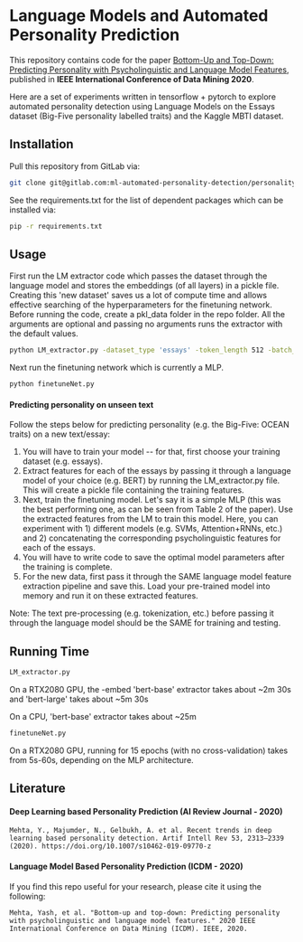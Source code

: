 # Language Models and Automated Personality Prediction

This repository contains code for the paper [Bottom-Up and Top-Down: 
Predicting Personality with Psycholinguistic and Language Model Features](https://www.semanticscholar.org/paper/Bottom-Up-and-Top-Down%3A-Predicting-Personality-with-Mehta-Fatehi/a872c10eaba767f82ca0a2f474c5c8bcd05f0d44), published in **IEEE International Conference of Data Mining 2020**.

Here are a set of experiments written in tensorflow + pytorch to explore automated personality detection using Language Models on the Essays dataset (Big-Five personality labelled traits) and the Kaggle MBTI dataset.


## Installation

Pull this repository from GitLab via:

```bash
git clone git@gitlab.com:ml-automated-personality-detection/personality.git
```

See the requirements.txt for the list of dependent packages which can be installed via:

```bash
pip -r requirements.txt
```

## Usage
First run the LM extractor code which passes the dataset through the language model and stores the embeddings (of all layers) in a pickle file. Creating this 'new dataset' saves us a lot of compute time and allows effective searching of the hyperparameters for the finetuning network. Before running the code, create a pkl_data folder in the repo folder. All the arguments are optional and passing no arguments runs the extractor with the default values.

```bash
python LM_extractor.py -dataset_type 'essays' -token_length 512 -batch_size 32 -embed 'bert-base' -op_dir 'pkl_data'
```

Next run the finetuning network which is currently a MLP.

```bash
python finetuneNet.py
```

#### Predicting personality on unseen text
Follow the steps below for predicting personality (e.g. the Big-Five: OCEAN traits) on a new text/essay:

1. You will have to train your model -- for that, first choose your training dataset (e.g. essays).
2. Extract features for each of the essays by passing it through a language model of your choice (e.g. BERT) by running the LM_extractor.py file. This will create a pickle file containing the training features.
3. Next, train the finetuning model. Let's say it is a simple MLP (this was the best performing one, as can be seen from Table 2 of the paper). Use the extracted features from the LM to train this model. Here, you can experiment with 1) different models (e.g. SVMs, Attention+RNNs, etc.) and 2) concatenating the corresponding psycholinguistic features for each of the essays.
4. You will have to write code to save the optimal model parameters after the training is complete.
5. For the new data, first pass it through the SAME language model feature extraction pipeline and save this. Load your pre-trained model into memory and run it on these extracted features.

Note: The text pre-processing (e.g. tokenization, etc.) before passing it through the language model should be the SAME for training and testing.

## Running Time

```bash
LM_extractor.py
```
On a RTX2080 GPU, the -embed 'bert-base' extractor takes about ~2m 30s and 'bert-large' takes about ~5m 30s

On a CPU, 'bert-base' extractor takes about ~25m

```bash
finetuneNet.py
```
On a RTX2080 GPU, running for 15 epochs (with no cross-validation) takes from 5s-60s, depending on the MLP architecture.

## Literature

#### Deep Learning based Personality Prediction (AI Review Journal - 2020)

```
Mehta, Y., Majumder, N., Gelbukh, A. et al. Recent trends in deep learning based personality detection. Artif Intell Rev 53, 2313–2339 (2020). https://doi.org/10.1007/s10462-019-09770-z
```

#### Language Model Based Personality Prediction (ICDM - 2020)
If you find this repo useful for your research, please cite it using the following:

```
Mehta, Yash, et al. "Bottom-up and top-down: Predicting personality with psycholinguistic and language model features." 2020 IEEE International Conference on Data Mining (ICDM). IEEE, 2020.
```
